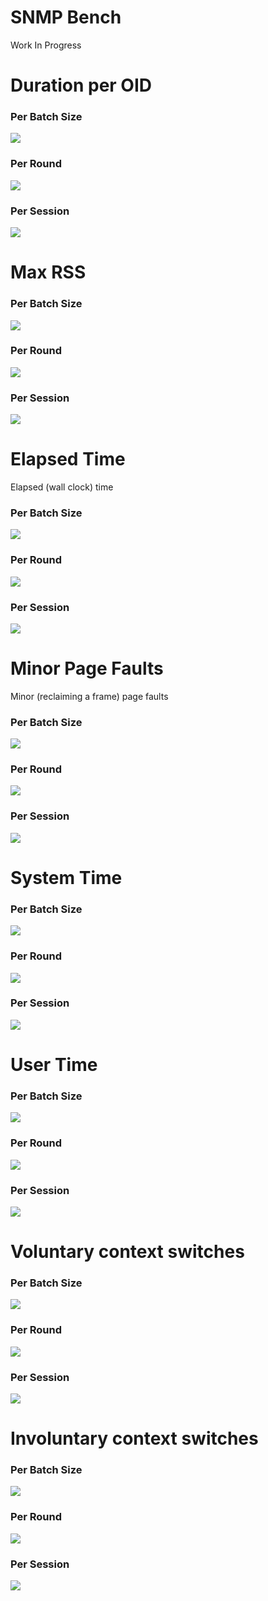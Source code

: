 # SNMP Bench

Work In Progress

# Duration per OID

### Per Batch Size 

![](generated_data/batch_size_duration_per_oid.png)

### Per Round 

![](generated_data/round_duration_per_oid.png)

### Per Session 

![](generated_data/session_duration_per_oid.png)

# Max RSS

### Per Batch Size 

![](generated_data/batch_size_max_rss.png)

### Per Round 

![](generated_data/round_max_rss.png)

### Per Session 

![](generated_data/session_max_rss.png)

# Elapsed Time

Elapsed (wall clock) time

### Per Batch Size 

![](generated_data/batch_size_elapsed_time.png)

### Per Round 

![](generated_data/round_elapsed_time.png)

### Per Session 

![](generated_data/session_elapsed_time.png)



# Minor Page Faults

Minor (reclaiming a frame) page faults

### Per Batch Size 

![](generated_data/batch_size_minor_page_faults.png)

### Per Round 

![](generated_data/round_minor_page_faults.png)

### Per Session 

![](generated_data/session_minor_page_faults.png)


# System Time

### Per Batch Size 

![](generated_data/batch_size_sys_time.png)

### Per Round 

![](generated_data/round_sys_time.png)

### Per Session 

![](generated_data/session_sys_time.png)


# User Time

### Per Batch Size 

![](generated_data/batch_size_user_time.png)

### Per Round 

![](generated_data/round_user_time.png)

### Per Session 

![](generated_data/session_user_time.png)


# Voluntary context switches

### Per Batch Size 

![](generated_data/batch_size_voluntary_switch.png)

### Per Round 

![](generated_data/round_voluntary_switch.png)

### Per Session 

![](generated_data/session_voluntary_switch.png)


# Involuntary context switches

### Per Batch Size 

![](generated_data/batch_size_involuntary_switch.png)

### Per Round 

![](generated_data/round_involuntary_switch.png)

### Per Session 

![](generated_data/session_involuntary_switch.png)

